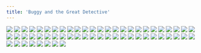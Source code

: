 ```yaml
---
title: 'Buggy and the Great Detective'
---
```


![](/images/modern-fried-snake/part-10/modern744-chapter7cover.jpg)
![](/images/modern-fried-snake/part-10/modern745.jpg)
![](/images/modern-fried-snake/part-10/modern746.jpg)
![](/images/modern-fried-snake/part-10/modern747.jpg)
![](/images/modern-fried-snake/part-10/modern748.jpg)
![](/images/modern-fried-snake/part-10/modern749.jpg)
![](/images/modern-fried-snake/part-10/modern750.jpg)
![](/images/modern-fried-snake/part-10/modern751.jpg)
![](/images/modern-fried-snake/part-10/modern752.jpg)
![](/images/modern-fried-snake/part-10/modern753.jpg)
![](/images/modern-fried-snake/part-10/modern754.jpg)
![](/images/modern-fried-snake/part-10/modern755.jpg)
![](/images/modern-fried-snake/part-10/modern756.jpg)
![](/images/modern-fried-snake/part-10/modern757.jpg)
![](/images/modern-fried-snake/part-10/modern758.jpg)
![](/images/modern-fried-snake/part-10/modern759.jpg)
![](/images/modern-fried-snake/part-10/modern760.jpg)
![](/images/modern-fried-snake/part-10/modern761.jpg)
![](/images/modern-fried-snake/part-10/modern762.jpg)
![](/images/modern-fried-snake/part-10/modern763.jpg)
![](/images/modern-fried-snake/part-10/modern764.jpg)
![](/images/modern-fried-snake/part-10/modern765.jpg)
![](/images/modern-fried-snake/part-10/modern766.jpg)
![](/images/modern-fried-snake/part-10/modern767.jpg)
![](/images/modern-fried-snake/part-10/modern768.jpg)
![](/images/modern-fried-snake/part-10/modern769.jpg)
![](/images/modern-fried-snake/part-10/modern770.jpg)
![](/images/modern-fried-snake/part-10/modern771.jpg)
![](/images/modern-fried-snake/part-10/modern772.jpg)
![](/images/modern-fried-snake/part-10/modern773.jpg)
![](/images/modern-fried-snake/part-10/modern774.jpg)
![](/images/modern-fried-snake/part-10/modern775.jpg)
![](/images/modern-fried-snake/part-10/modern776.jpg)
![](/images/modern-fried-snake/part-10/modern777.jpg)
![](/images/modern-fried-snake/part-10/modern778.jpg)
![](/images/modern-fried-snake/part-10/modern779.jpg)
![](/images/modern-fried-snake/part-10/modern780.jpg)
![](/images/modern-fried-snake/part-10/modern781.jpg)
![](/images/modern-fried-snake/part-10/modern782.jpg)
![](/images/modern-fried-snake/part-10/modern783.jpg)
![](/images/modern-fried-snake/part-10/modern784.jpg)
![](/images/modern-fried-snake/part-10/modern785.jpg)
![](/images/modern-fried-snake/part-10/modern786.jpg)
![](/images/modern-fried-snake/part-10/modern787.jpg)
![](/images/modern-fried-snake/part-10/modern788.jpg)
![](/images/modern-fried-snake/part-10/modern789.jpg)
![](/images/modern-fried-snake/part-10/modern790.jpg)
![](/images/modern-fried-snake/part-10/modern791.jpg)
![](/images/modern-fried-snake/part-10/modern792.jpg)
![](/images/modern-fried-snake/part-10/modern793.jpg)
![](/images/modern-fried-snake/part-10/modern794.jpg)
![](/images/modern-fried-snake/part-10/modern795.jpg)
![](/images/modern-fried-snake/part-10/modern796.jpg)
![](/images/modern-fried-snake/part-10/modern797.jpg)
![](/images/modern-fried-snake/part-10/modern798.jpg)
![](/images/modern-fried-snake/part-10/modern799.jpg)
![](/images/modern-fried-snake/part-10/modern800.jpg)
![](/images/modern-fried-snake/part-10/modern801.jpg)
